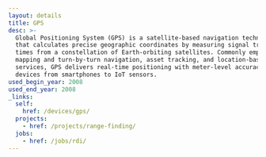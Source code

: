 ```yaml
---
layout: details
title: GPS
desc: >-
  Global Positioning System (GPS) is a satellite-based navigation technology
  that calculates precise geographic coordinates by measuring signal travel
  times from a constellation of Earth-orbiting satellites. Commonly employed in
  mapping and turn-by-turn navigation, asset tracking, and location-based
  services, GPS delivers real-time positioning with meter-level accuracy across
  devices from smartphones to IoT sensors.
used_begin_year: 2008
used_end_year: 2008
_links:
  self:
    href: /devices/gps/
  projects:
    - href: /projects/range-finding/
  jobs:
    - href: /jobs/rdi/
---
```

